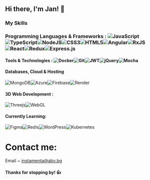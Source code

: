 ## Hi there, I'm Jan! 👋
### My Skills
### Programming Languages & Frameworks : ![JavaScript](https://img.shields.io/badge/javascript-%23323330.svg?style=for-the-badge&logo=javascript&logoColor=%23F7DF1E)![TypeScript](https://img.shields.io/badge/typescript-%23007ACC.svg?style=for-the-badge&logo=typescript&logoColor=white)![NodeJS](https://img.shields.io/badge/node.js-6DA55F?style=for-the-badge&logo=node.js&logoColor=white)![CSS3](https://img.shields.io/badge/css3-%231572B6.svg?style=for-the-badge&logo=css3&logoColor=white)![HTML5](https://img.shields.io/badge/html5-%23E34F26.svg?style=for-the-badge&logo=html5&logoColor=white)![Angular](https://img.shields.io/badge/angular-%23DD0031.svg?style=for-the-badge&logo=angular&logoColor=white)![RxJS](https://img.shields.io/badge/rxjs-%23B7178C.svg?style=for-the-badge&logo=reactivex&logoColor=white)![React](https://img.shields.io/badge/react-%2320232a.svg?style=for-the-badge&logo=react&logoColor=%2361DAFB)![Redux](https://img.shields.io/badge/redux-%23593d88.svg?style=for-the-badge&logo=redux&logoColor=white)![Express.js](https://img.shields.io/badge/express.js-%23404d59.svg?style=for-the-badge&logo=express&logoColor=%2361DAFB)
#### Tools & Technologies : ![Docker](https://img.shields.io/badge/docker-%230db7ed.svg?style=for-the-badge&logo=docker&logoColor=white)![Git](https://img.shields.io/badge/git-%23F05033.svg?style=for-the-badge&logo=git&logoColor=white)![JWT](https://img.shields.io/badge/JWT-black?style=for-the-badge&logo=JSON%20web%20tokens)![jQuery](https://img.shields.io/badge/jquery-%230769AD.svg?style=for-the-badge&logo=jquery&logoColor=white)![Mocha](https://img.shields.io/badge/-mocha-%238D6748?style=for-the-badge&logo=mocha&logoColor=white)

#### Databases, Cloud & Hosting
![MongoDB](https://img.shields.io/badge/MongoDB-%234ea94b.svg?style=for-the-badge&logo=mongodb&logoColor=white)![Azure](https://img.shields.io/badge/azure-%230072C6.svg?style=for-the-badge&logo=microsoftazure&logoColor=white)![Firebase](https://img.shields.io/badge/firebase-%23039BE5.svg?style=for-the-badge&logo=firebase)![Render](https://img.shields.io/badge/Render-%46E3B7.svg?style=for-the-badge&logo=render&logoColor=white)

#### 3D Web Development : 
![Threejs](https://img.shields.io/badge/threejs-black?style=for-the-badge&logo=three.js&logoColor=white)![WebGL](https://img.shields.io/badge/WebGL-990000?logo=webgl&logoColor=white&style=for-the-badge)

#### Currently Learning:
![Figma](https://img.shields.io/badge/figma-%23F24E1E.svg?style=for-the-badge&logo=figma&logoColor=white)![Redis](https://img.shields.io/badge/redis-%23DD0031.svg?style=for-the-badge&logo=redis&logoColor=white)![WordPress](https://img.shields.io/badge/WordPress-%23117AC9.svg?style=for-the-badge&logo=WordPress&logoColor=white)![Kubernetes](https://img.shields.io/badge/kubernetes-%23326ce5.svg?style=for-the-badge&logo=kubernetes&logoColor=white)

# Contact me: 
Email ~ instamenta@abv.bg
#### Thanks for stopping by! 👍
